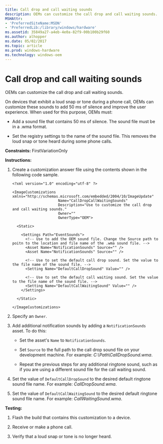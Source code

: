 ```yaml
---
title: Call drop and call waiting sounds
description: OEMs can customize the call drop and call waiting sounds.
MSHAttr:
- 'PreferredSiteName:MSDN'
- 'PreferredLib:/library/windows/hardware'
ms.assetid: 35849a27-a4eb-4e0a-82f9-00b100b29f60
ms.author: alhopper
ms.date: 05/02/2017
ms.topic: article
ms.prod: windows-hardware
ms.technology: windows-oem
---
```


# Call drop and call waiting sounds


OEMs can customize the call drop and call waiting sounds.

On devices that exhibit a loud snap or tone during a phone call, OEMs can customize these sounds to add 50 ms of silence and improve the user experience. When used for this purpose, OEMs must:

-   Add a sound file that contains 50 ms of silence. The sound file must be in a .wma format.

-   Set the registry settings to the name of the sound file. This removes the loud snap or tone heard during some phone calls.

<a href="" id="constraints---firstvariationonly"></a>**Constraints:** FirstVariationOnly  

<a href="" id="instructions-"></a>**Instructions:**  
1.  Create a customization answer file using the contents shown in the following code sample.

    ```
    <?xml version="1.0" encoding="utf-8" ?>

    <ImageCustomizations xmlns="http://schemas.microsoft.com/embedded/2004/10/ImageUpdate"  
                         Name="CallDropCallWaitingSounds"  
                         Description="Use to customize the call drop and call waiting sounds."  
                         Owner=""  
                         OwnerType="OEM"> 
      
      <Static>  

        <Settings Path="EventSounds">  
          <!-- Use to add the OEM sound file. Change the Source path to poitn to the location and file name of the .wma sound file. -->
          <Asset Name="NotificationSounds" Source="" />
          <Asset Name="NotificationSounds" Source="" />

          <!-- Use to set the default call drop sound. Set the value to the file name of the sound file. -->
          <Setting Name="DefaultCallDropSound" Value="" /> 

          <!-- Use to set the default call waiting sound. Set the value to the file name of the sound file. -->
          <Setting Name="DefaultCallWaitingSound" Value="" /> 
        </Settings>  

      </Static>

    </ImageCustomizations>
    ```

2.  Specify an `Owner`.

3.  Add additional notification sounds by adding a `NotificationSounds` asset. To do this:

    -   Set the asset's `Name` to `NotificationSounds`.

    -   Set `Source` to the full path to the call drop sound file on your development machine. For example: *C:\\Path\\CallDropSound.wma*.

    -   Repeat the previous steps for any additional ringtone sound, such as if you are using a different sound file for the call waiting sound.

4.  Set the value of `DefaultCallDropSound` to the desired default ringtone sound file name. For example: *CallDropSound.wma*.

5.  Set the value of `DefaultCallWaitingSound` to the desired default ringtone sound file name. For example: *CallWaitingSound.wma*.

<a href="" id="testing-"></a>**Testing:**  
1.  Flash the build that contains this customization to a device.

2.  Receive or make a phone call.

3.  Verify that a loud snap or tone is no longer heard.

 

 






